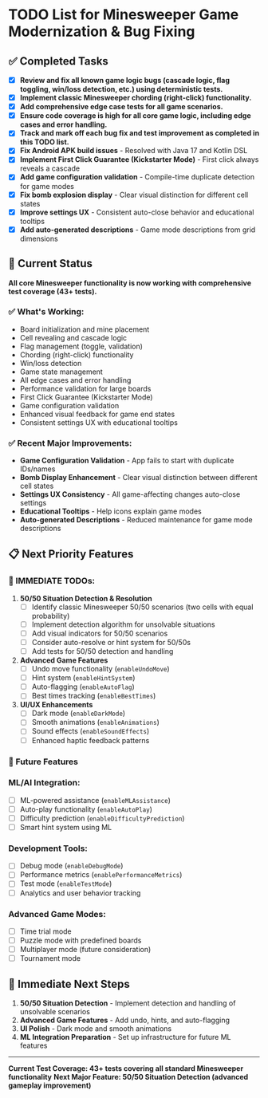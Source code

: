 # TODO List for Minesweeper Game Modernization & Bug Fixing

## ✅ Completed Tasks

- [x] **Review and fix all known game logic bugs (cascade logic, flag toggling, win/loss detection, etc.) using deterministic tests.**
- [x] **Implement classic Minesweeper chording (right-click) functionality.**
- [x] **Add comprehensive edge case tests for all game scenarios.**
- [x] **Ensure code coverage is high for all core game logic, including edge cases and error handling.**
- [x] **Track and mark off each bug fix and test improvement as completed in this TODO list.**
- [x] **Fix Android APK build issues** - Resolved with Java 17 and Kotlin DSL
- [x] **Implement First Click Guarantee (Kickstarter Mode)** - First click always reveals a cascade
- [x] **Add game configuration validation** - Compile-time duplicate detection for game modes
- [x] **Fix bomb explosion display** - Clear visual distinction for different cell states
- [x] **Improve settings UX** - Consistent auto-close behavior and educational tooltips
- [x] **Add auto-generated descriptions** - Game mode descriptions from grid dimensions

## 🚧 Current Status

**All core Minesweeper functionality is now working with comprehensive test coverage (43+ tests).**

### ✅ What's Working:
- Board initialization and mine placement
- Cell revealing and cascade logic
- Flag management (toggle, validation)
- Chording (right-click) functionality
- Win/loss detection
- Game state management
- All edge cases and error handling
- Performance validation for large boards
- First Click Guarantee (Kickstarter Mode)
- Game configuration validation
- Enhanced visual feedback for game end states
- Consistent settings UX with educational tooltips

### ✅ Recent Major Improvements:
- **Game Configuration Validation** - App fails to start with duplicate IDs/names
- **Bomb Display Enhancement** - Clear visual distinction between different cell states
- **Settings UX Consistency** - All game-affecting changes auto-close settings
- **Educational Tooltips** - Help icons explain game modes
- **Auto-generated Descriptions** - Reduced maintenance for game mode descriptions

## 📋 Next Priority Features

### **🚨 IMMEDIATE TODOs:**
1. **50/50 Situation Detection & Resolution**
   - [ ] Identify classic Minesweeper 50/50 scenarios (two cells with equal probability)
   - [ ] Implement detection algorithm for unsolvable situations
   - [ ] Add visual indicators for 50/50 scenarios
   - [ ] Consider auto-resolve or hint system for 50/50s
   - [ ] Add tests for 50/50 detection and handling

2. **Advanced Game Features**
   - [ ] Undo move functionality (`enableUndoMove`)
   - [ ] Hint system (`enableHintSystem`)
   - [ ] Auto-flagging (`enableAutoFlag`)
   - [ ] Best times tracking (`enableBestTimes`)

3. **UI/UX Enhancements**
   - [ ] Dark mode (`enableDarkMode`)
   - [ ] Smooth animations (`enableAnimations`)
   - [ ] Sound effects (`enableSoundEffects`)
   - [ ] Enhanced haptic feedback patterns

### **🔮 Future Features**

### **ML/AI Integration:**
- [ ] ML-powered assistance (`enableMLAssistance`)
- [ ] Auto-play functionality (`enableAutoPlay`)
- [ ] Difficulty prediction (`enableDifficultyPrediction`)
- [ ] Smart hint system using ML

### **Development Tools:**
- [ ] Debug mode (`enableDebugMode`)
- [ ] Performance metrics (`enablePerformanceMetrics`)
- [ ] Test mode (`enableTestMode`)
- [ ] Analytics and user behavior tracking

### **Advanced Game Modes:**
- [ ] Time trial mode
- [ ] Puzzle mode with predefined boards
- [ ] Multiplayer mode (future consideration)
- [ ] Tournament mode

## 🎯 Immediate Next Steps

1. **50/50 Situation Detection** - Implement detection and handling of unsolvable scenarios
2. **Advanced Game Features** - Add undo, hints, and auto-flagging
3. **UI Polish** - Dark mode and smooth animations
4. **ML Integration Preparation** - Set up infrastructure for future ML features

---

**Current Test Coverage: 43+ tests covering all standard Minesweeper functionality**
**Next Major Feature: 50/50 Situation Detection (advanced gameplay improvement)**